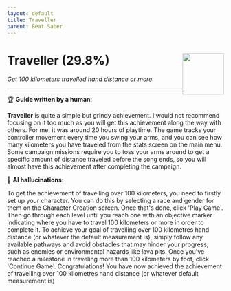 ```yaml
---
layout: default
title: Traveller
parent: Beat Saber
---
```


# Traveller (29.8%) <img style="float: right;" src="https://cdn.cloudflare.steamstatic.com/steamcommunity/public/images/apps/620980/9995c1844524f51f36aff95c308f89e2d6bad7b5.jpg" width="96" height="96">

_Get 100 kilometers travelled hand distance or more._

***

:trophy: **Guide written by a human**:

**Traveller** is quite a simple but grindy achievement. I would not recommend focusing on it too much as you will get this achievement along the way with others. For me, it was around 20 hours of playtime. The game tracks your controller movement every time you swing your arms, and you can see how many kilometers you have traveled from the stats screen on the main menu. Some campaign missions require you to toss your arms around to get a specific amount of distance traveled before the song ends, so you will almost have this achievement after completing the campaign.

:robot: **AI hallucinations**:

To get the achievement of travelling over 100 kilometers, you need to firstly set up your character. You can do this by selecting a race and gender for them on the Character Creation screen. Once that's done, click 'Play Game'. Then go through each level until you reach one with an objective marker indicating where you have to travel 100 kilometers or more in order to complete it. To achieve your goal of travelling over 100 kilometres hand distance (or whatever the default measurement is), simply follow any available pathways and avoid obstacles that may hinder your progress, such as enemies or environmental hazards like lava pits. Once you've reached a milestone in traveling more than 100 kilometers by foot, click 'Continue Game'. Congratulations! You have now achieved the achievement of travelling over 100 kilometres hand distance (or whatever default measurement is)
